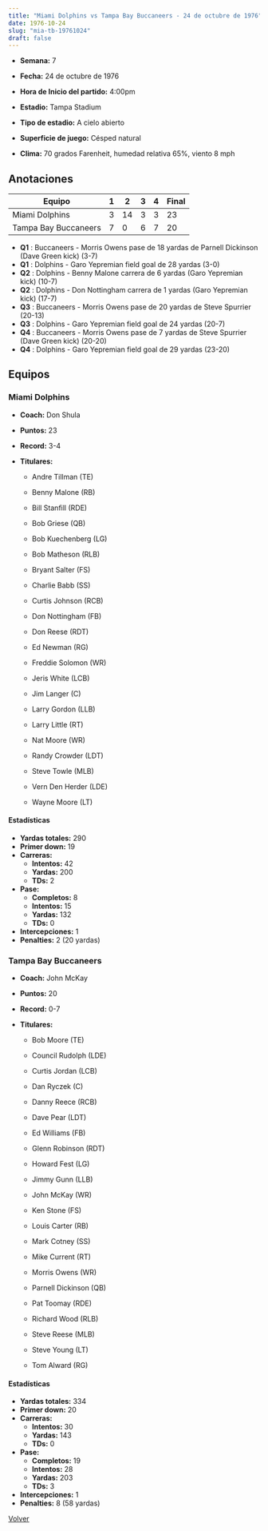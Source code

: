 ```yaml
---
title: "Miami Dolphins vs Tampa Bay Buccaneers - 24 de octubre de 1976"
date: 1976-10-24
slug: "mia-tb-19761024"
draft: false
---
```


* **Semana:** 7
* **Fecha:** 24 de octubre de 1976

* **Hora de Inicio del partido:** 4:00pm
* **Estadio:** Tampa Stadium
* **Tipo de estadio:** A cielo abierto
* **Superficie de juego:** Césped natural
* **Clima:** 70 grados Farenheit, humedad relativa 65%, viento 8 mph





## Anotaciones
| Equipo | 1 | 2 | 3 | 4 | Final |
|--------|---|---|---|---|-------|
| Miami Dolphins  | 3 | 14 | 3 | 3  | 23 |
| Tampa Bay Buccaneers  | 7 | 0 | 6 | 7  | 20 |
* **Q1** : Buccaneers - Morris Owens pase de 18 yardas de Parnell Dickinson (Dave Green kick) (3-7)
* **Q1** : Dolphins - Garo Yepremian field goal de 28 yardas (3-0)
* **Q2** : Dolphins - Benny Malone carrera de 6 yardas (Garo Yepremian kick) (10-7)
* **Q2** : Dolphins - Don Nottingham carrera de 1 yardas (Garo Yepremian kick) (17-7)
* **Q3** : Buccaneers - Morris Owens pase de 20 yardas de Steve Spurrier (20-13)
* **Q3** : Dolphins - Garo Yepremian field goal de 24 yardas (20-7)
* **Q4** : Buccaneers - Morris Owens pase de 7 yardas de Steve Spurrier (Dave Green kick) (20-20)
* **Q4** : Dolphins - Garo Yepremian field goal de 29 yardas (23-20)


## Equipos


### Miami Dolphins
* **Coach:** Don Shula
* **Puntos:** 23
* **Record:** 3-4
* **Titulares:** 

  * Andre Tillman (TE) 

  * Benny Malone (RB) 

  * Bill Stanfill (RDE) 

  * Bob Griese (QB) 

  * Bob Kuechenberg (LG) 

  * Bob Matheson (RLB) 

  * Bryant Salter (FS) 

  * Charlie Babb (SS) 

  * Curtis Johnson (RCB) 

  * Don Nottingham (FB) 

  * Don Reese (RDT) 

  * Ed Newman (RG) 

  * Freddie Solomon (WR) 

  * Jeris White (LCB) 

  * Jim Langer (C) 

  * Larry Gordon (LLB) 

  * Larry Little (RT) 

  * Nat Moore (WR) 

  * Randy Crowder (LDT) 

  * Steve Towle (MLB) 

  * Vern Den Herder (LDE) 

  * Wayne Moore (LT) 

#### Estadísticas
* **Yardas totales:** 290
* **Primer down:** 19
* **Carreras:**
  * **Intentos:** 42
  * **Yardas:** 200
  * **TDs:** 2
* **Pase:**
  * **Completos:** 8
  * **Intentos:** 15
  * **Yardas:** 132
  * **TDs:** 0
* **Intercepciones:** 1
* **Penalties:** 2 (20 yardas)

### Tampa Bay Buccaneers
* **Coach:** John McKay
* **Puntos:** 20
* **Record:** 0-7
* **Titulares:** 

  * Bob Moore (TE) 

  * Council Rudolph (LDE) 

  * Curtis Jordan (LCB) 

  * Dan Ryczek (C) 

  * Danny Reece (RCB) 

  * Dave Pear (LDT) 

  * Ed Williams (FB) 

  * Glenn Robinson (RDT) 

  * Howard Fest (LG) 

  * Jimmy Gunn (LLB) 

  * John McKay (WR) 

  * Ken Stone (FS) 

  * Louis Carter (RB) 

  * Mark Cotney (SS) 

  * Mike Current (RT) 

  * Morris Owens (WR) 

  * Parnell Dickinson (QB) 

  * Pat Toomay (RDE) 

  * Richard Wood (RLB) 

  * Steve Reese (MLB) 

  * Steve Young (LT) 

  * Tom Alward (RG) 

#### Estadísticas
* **Yardas totales:** 334
* **Primer down:** 20
* **Carreras:**
  * **Intentos:** 30
  * **Yardas:** 143
  * **TDs:** 0
* **Pase:**
  * **Completos:** 19
  * **Intentos:** 28
  * **Yardas:** 203
  * **TDs:** 3
* **Intercepciones:** 1
* **Penalties:** 8 (58 yardas)


[Volver](/historia/1976)
